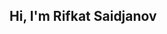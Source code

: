 

  <div class="front" style="background-image: url("https://www.imgacademy.com/themes/custom/imgacademy/images/helpbox-contact.jpg");">
    <h2 class="">Hi, I'm Rifkat Saidjanov</h2>
  </div>
  

